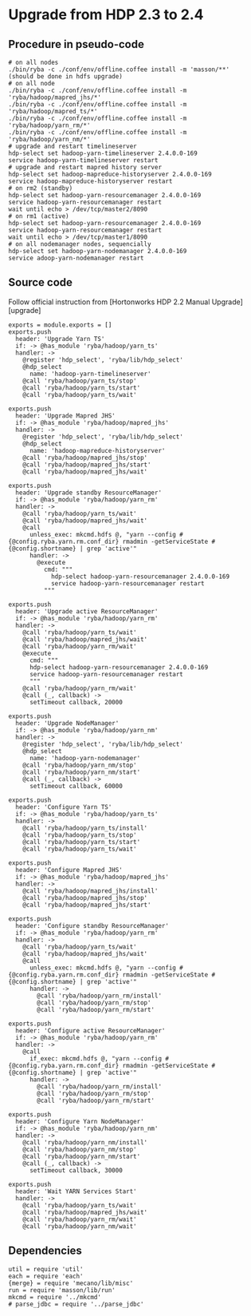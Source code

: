 
# Upgrade from HDP 2.3 to 2.4

## Procedure in pseudo-code

```
# on all nodes
./bin/ryba -c ./conf/env/offline.coffee install -m 'masson/**'  (should be done in hdfs upgrade)
# on all node
./bin/ryba -c ./conf/env/offline.coffee install -m 'ryba/hadoop/mapred_jhs/*'
./bin/ryba -c ./conf/env/offline.coffee install -m 'ryba/hadoop/mapred_ts/*'
./bin/ryba -c ./conf/env/offline.coffee install -m 'ryba/hadoop/yarn_rm/*'
./bin/ryba -c ./conf/env/offline.coffee install -m 'ryba/hadoop/yarn_nm/*'
# upgrade and restart timelineserver 
hdp-select set hadoop-yarn-timelineserver 2.4.0.0-169
service hadoop-yarn-timelineserver restart
# upgrade and restart mapred history server
hdp-select set hadoop-mapreduce-historyserver 2.4.0.0-169 
service hadoop-mapreduce-historyserver restart
# on rm2 (standby)
hdp-select set hadoop-yarn-resourcemanager 2.4.0.0-169
service hadoop-yarn-resourcemanager restart
wait until echo > /dev/tcp/master2/8090
# on rm1 (active)
hdp-select set hadoop-yarn-resourcemanager 2.4.0.0-169
service hadoop-yarn-resourcemanager restart
wait until echo > /dev/tcp/master1/8090
# on all nodemanager nodes, sequencially
hdp-select set hadoop-yarn-nodemanager 2.4.0.0-169
service adoop-yarn-nodemanager restart
```

## Source code

Follow official instruction from [Hortonworks HDP 2.2 Manual Upgrade][upgrade]

    exports = module.exports = []
    exports.push
      header: 'Upgrade Yarn TS'
      if: -> @has_module 'ryba/hadoop/yarn_ts'
      handler: ->
        @register 'hdp_select', 'ryba/lib/hdp_select'
        @hdp_select
          name: 'hadoop-yarn-timelineserver'
        @call 'ryba/hadoop/yarn_ts/stop'
        @call 'ryba/hadoop/yarn_ts/start'
        @call 'ryba/hadoop/yarn_ts/wait'

    exports.push
      header: 'Upgrade Mapred JHS'
      if: -> @has_module 'ryba/hadoop/mapred_jhs'
      handler: ->
        @register 'hdp_select', 'ryba/lib/hdp_select'
        @hdp_select
          name: 'hadoop-mapreduce-historyserver'
        @call 'ryba/hadoop/mapred_jhs/stop'
        @call 'ryba/hadoop/mapred_jhs/start'
        @call 'ryba/hadoop/mapred_jhs/wait'

    exports.push
      header: 'Upgrade standby ResourceManager'
      if: -> @has_module 'ryba/hadoop/yarn_rm'
      handler: ->
        @call 'ryba/hadoop/yarn_ts/wait'
        @call 'ryba/hadoop/mapred_jhs/wait'
        @call
          unless_exec: mkcmd.hdfs @, "yarn --config #{@config.ryba.yarn.rm.conf_dir} rmadmin -getServiceState #{@config.shortname} | grep 'active'"
          handler: ->      
            @execute
              cmd: """
                hdp-select hadoop-yarn-resourcemanager 2.4.0.0-169
                service hadoop-yarn-resourcemanager restart
              """
    
    exports.push
      header: 'Upgrade active ResourceManager'
      if: -> @has_module 'ryba/hadoop/yarn_rm'
      handler: ->
        @call 'ryba/hadoop/yarn_ts/wait'
        @call 'ryba/hadoop/mapred_jhs/wait'
        @call 'ryba/hadoop/yarn_rm/wait'
        @execute
          cmd: """
          hdp-select hadoop-yarn-resourcemanager 2.4.0.0-169
          service hadoop-yarn-resourcemanager restart
          """
        @call 'ryba/hadoop/yarn_rm/wait'
        @call (_, callback) ->
          setTimeout callback, 20000

    exports.push
      header: 'Upgrade NodeManager'
      if: -> @has_module 'ryba/hadoop/yarn_nm'
      handler: ->
        @register 'hdp_select', 'ryba/lib/hdp_select'
        @hdp_select
          name: 'hadoop-yarn-nodemanager'
        @call 'ryba/hadoop/yarn_nm/stop'
        @call 'ryba/hadoop/yarn_nm/start'
        @call (_, callback) ->
          setTimeout callback, 60000   

    exports.push
      header: 'Configure Yarn TS'
      if: -> @has_module 'ryba/hadoop/yarn_ts'
      handler: ->
        @call 'ryba/hadoop/yarn_ts/install'
        @call 'ryba/hadoop/yarn_ts/stop'
        @call 'ryba/hadoop/yarn_ts/start'
        @call 'ryba/hadoop/yarn_ts/wait'

    exports.push
      header: 'Configure Mapred JHS'
      if: -> @has_module 'ryba/hadoop/mapred_jhs'
      handler: ->
        @call 'ryba/hadoop/mapred_jhs/install'
        @call 'ryba/hadoop/mapred_jhs/stop'
        @call 'ryba/hadoop/mapred_jhs/start'

    exports.push
      header: 'Configure standby ResourceManager'
      if: -> @has_module 'ryba/hadoop/yarn_rm'
      handler: ->
        @call 'ryba/hadoop/yarn_ts/wait'
        @call 'ryba/hadoop/mapred_jhs/wait'
        @call
          unless_exec: mkcmd.hdfs @, "yarn --config #{@config.ryba.yarn.rm.conf_dir} rmadmin -getServiceState #{@config.shortname} | grep 'active'"
          handler: ->      
            @call 'ryba/hadoop/yarn_rm/install'
            @call 'ryba/hadoop/yarn_rm/stop'
            @call 'ryba/hadoop/yarn_rm/start'
            
    exports.push
      header: 'Configure active ResourceManager'
      if: -> @has_module 'ryba/hadoop/yarn_rm'
      handler: ->
        @call
          if_exec: mkcmd.hdfs @, "yarn --config #{@config.ryba.yarn.rm.conf_dir} rmadmin -getServiceState #{@config.shortname} | grep 'active'"
          handler: ->      
            @call 'ryba/hadoop/yarn_rm/install'
            @call 'ryba/hadoop/yarn_rm/stop'
            @call 'ryba/hadoop/yarn_rm/start'

    exports.push
      header: 'Configure Yarn NodeManager'
      if: -> @has_module 'ryba/hadoop/yarn_nm'
      handler: ->
        @call 'ryba/hadoop/yarn_nm/install'
        @call 'ryba/hadoop/yarn_nm/stop'
        @call 'ryba/hadoop/yarn_nm/start'
        @call (_, callback) ->
          setTimeout callback, 30000

    exports.push
      header: 'Wait YARN Services Start'
      handler: ->
        @call 'ryba/hadoop/yarn_ts/wait'
        @call 'ryba/hadoop/mapred_jhs/wait'
        @call 'ryba/hadoop/yarn_rm/wait'
        @call 'ryba/hadoop/yarn_nm/wait'  

## Dependencies

    util = require 'util'
    each = require 'each'
    {merge} = require 'mecano/lib/misc'
    run = require 'masson/lib/run'
    mkcmd = require '../mkcmd'
    # parse_jdbc = require '../parse_jdbc'
